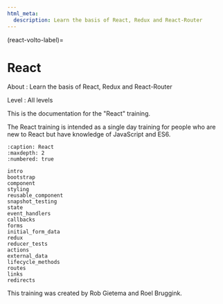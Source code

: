 ```yaml
---
html_meta:
  description: Learn the basis of React, Redux and React-Router
---
```


(react-volto-label)=

# React

About
: Learn the basis of React, Redux and React-Router

Level
: All levels

This is the documentation for the "React" training.

The React training is intended as a single day training for people who are new to React but have knowledge of JavaScript and ES6.

```{toctree}
:caption: React
:maxdepth: 2
:numbered: true

intro
bootstrap
component
styling
reusable_component
snapshot_testing
state
event_handlers
callbacks
forms
initial_form_data
redux
reducer_tests
actions
external_data
lifecycle_methods
routes
links
redirects
```

This training was created by Rob Gietema and Roel Bruggink.
